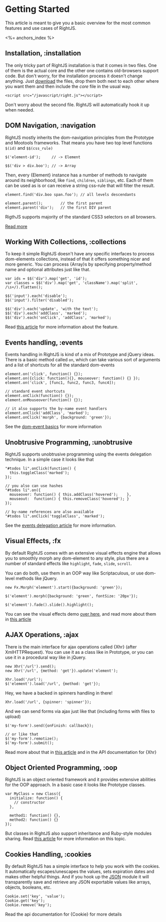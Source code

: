 # Getting Started

This article is meant to give you a basic overview for the most common features and use cases of RightJS.

<%= anchors_index %>


## Installation, :installation

The only tricky part of RightJS installation is that it comes in two files. One of them is the actual
core and the other one contains old-browsers support code. But don't worry, for the installation process
it doesn't change anything. Just [download](/download) the files, drop them both next
to each other where you want them and then include the _core_ file in the usual way.

    <script src="/javascript/right.js"></script>

Don't worry about the second file. RightJS will automatically hook it up when needed.


## DOM Navigation, :navigation

RightJS mostly inherits the dom-navigation principles from the Prototype and Mootools frameworks.
That means you have two top level functions `$(id)` and `$$(css_rule)`

    $('element-id');     // -> Element

    $$('div > div.boo'); // -> Array


Then, every {Element} instance has a number of methods to navigate around its neighborhood, like
`find`, `children`, `siblings`, etc. Each of them can be used as is
or can receive a string css-rule that will filter the result.

    element.find('div.boo span.foo'); // all levels descendants

    element.parent();        // the first parent
    element.parent('div');   // the first DIV parent

RigthJS supports majority of the standard CSS3 selectors on all browsers.

[Read more](/tutorials/dom-navigation-and-manipulations)


## Working With Collections, :collections

To keep it simple RightJS doesn't have any specific interfaces to process dom-elements collections,
instead of that it offers something nicer and more generic. You can process {Array}s by specifying
property/method name and optional attributes just like that.

    var ids = $$('div').map('get', 'id');
    var classes = $$('div').map('get', 'className').map('split', /\s+/).flatten();

    $$('input').each('disable');
    $$('input').filter('disabled');

    $$('div').each('update', 'with the text');
    $$('div').each('addClass', 'marked');
    $$('div').each('onClick', 'addClass', 'marked');

Read [this article](/tutorials/call-by-name) for more information about the feature.



## Events handling, :events

Events handling in RightJS is kind of a mix of Prototype and jQuery ideas. There is a basic method
called `on`, which can take various sort of arguments and a list of shortcuts for all the
standard dom-events

    element.on('click', function() {});
    element.on({click: function(){}, mouseover: function() {} });
    element.on('click', [func1, func2, func3, func4]);

    // standard event shortcuts
    element.onClick(function() {});
    element.onMouseover(function() {});

    // it also supports the by-name event handlers
    element.onClick('addClass', 'marked');
    element.onClick('morph', {background: 'green'});

See the [dom-event basics](/tutorials/dom-events-handling) for more information

## Unobtrusive Programming, :unobtrusive

RightJS supports unobtrusive programming using the events delegation
technique. In a simple case it looks like that

    "#todos li".onClick(function() {
      this.toggleClass('marked');
    });

    // you also can use hashes
    "#todos li".on({
      mouseover: function() { this.addClass('hovered');    },
      mouseout:  function() { this.removeClass('hovered'); }
    });

    // by-name references are also available
    "#todos li".onClick('toggleClass', 'marked');

See the [events delegation article](/tutorials/events-delegation) for more
information.


## Visual Effects, :fx

By default RightJS comes with an extensive visual effects engine that allows you to smoothly morph
any dom-element to any style, plus there are a number of standard effects like `highlight`,
`fade`, `slide`, `scroll`.

You can do both, use them in an OOP way like Scriptaculous, or use dom-level methods like jQuery.

    new Fx.Morph('element').start({background: 'green'});

    $('element').morph({background: 'green', fontSize: '20px'});

    $('element').fade().slide().highlight();

You can see the visual effects demo [over here](/fx-demo), and read more about them
in [this article](/tutorials/visual-effects)



## AJAX Operations, :ajax

There is the main interface for ajax operations called {Xhr} (after XmlHTTPRequest). You can use
it as a class like in Prototype, or you can use it in a procedural way like in jQuery.

    new Xhr('/url').send();
    new Xhr('/url', {method: 'get'}).update('element');

    Xhr.load('/url');
    $('element').load('/url', {method: 'get'});

Hey, we have a backed in spinners handling in there!

    Xhr.load('/url', {spinner: 'spinner'});

And we can send forms via ajax just like that (including forms with files to upload)

    $('my-form').send({onFinish: callback});

    // or like that
    $('my-form').remotize();
    $('my-form').submit();

Read more about that in [this article](/tutorials/ajax-handling)
and in the API documentation for {Xhr}



## Object Oriented Programming, :oop

RightJS is an object oriented framework and it provides extensive abilities for the OOP approach.
In a basic case it looks like Prototype classes.

    var MyClass = new Class({
      initialize: function() {
        // constructor
      },

      method1: function() {},
      method2: function() {}
    });

But classes in RightJS also support inheritance and Ruby-style modules sharing. Read
[this article](/tutorials/object-oriented-programming) for more
information on this topic.



## Cookies Handling, :cookies

By default RightJS has a simple interface to help you work with the cookies. It automatically
escapes/unescapes the values, sets expiration dates and makes other helpful things.
And if you hook up the [JSON](/plugins/json) module it will transparently save
and retrieve any JSON exportable values like arrays, objects, booleans, etc.

    Cookie.set('key', 'value');
    Cookie.get('key');
    Cookie.remove('key');

Read the api documentation for {Cookie} for more details

